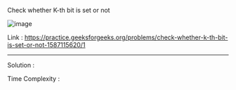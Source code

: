 Check whether K-th bit is set or not 

![image](https://user-images.githubusercontent.com/23376002/170078006-f5321d5b-a5e0-4fdd-9abb-a8c1fe101ae6.png)


Link : https://practice.geeksforgeeks.org/problems/check-whether-k-th-bit-is-set-or-not-1587115620/1


-------------------------------------------------------------------------------------------------------------------------------------------------------


Solution :

Time Complexity :


```java

```



